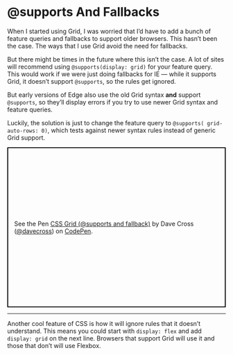 # @supports And Fallbacks  
  
When I started using Grid, I was worried that I’d have to add a bunch of feature queries and fallbacks to support older browsers. This hasn’t been the case. The ways that I use Grid avoid the need for fallbacks.  
  
But there might be times in the future where this isn’t the case. A lot of sites will recommend using `@supports(display: grid)` for your feature query. This would work if we were just doing fallbacks for IE — while it supports Grid, it doesn’t support `@supports`, so the rules get ignored.  
  
But early versions of Edge also use the old Grid syntax **and** support `@supports`, so they’ll display errors if you try to use newer Grid syntax and feature queries.  
  
Luckily, the solution is just to change the feature query to `@supports( grid-auto-rows: 0)`, which tests against newer syntax rules instead of generic Grid support.  

<p class="codepen" data-height="370" data-theme-id="0" data-default-tab="css,result" data-user="davecross" data-slug-hash="5dc88f23fe2af982920ec39fe970fa6c" style="height: 370px; box-sizing: border-box; display: flex; align-items: center; justify-content: center; border: 2px solid black; margin: 1em 0; padding: 1em;" data-pen-title="CSS Grid (@supports and fallback)">
  <span>See the Pen <a href="https://codepen.io/davecross/pen/5dc88f23fe2af982920ec39fe970fa6c/">
  CSS Grid (@supports and fallback)</a> by Dave Cross (<a href="https://codepen.io/davecross">@davecross</a>)
  on <a href="https://codepen.io">CodePen</a>.</span>
</p>

----  
  
Another cool feature of CSS is how it will ignore rules that it doesn’t understand.  This means you could start with `display: flex` and add `display: grid` on the next line. Browsers that support Grid will use it and those that don’t will use Flexbox.  

<codepen/>
